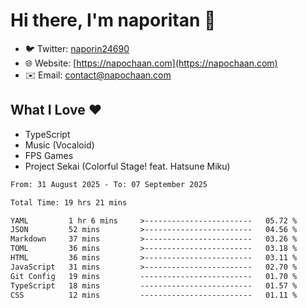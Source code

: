 # Hi there, I'm naporitan 👋

- 🐦 Twitter: [naporin24690](https://twitter.com/naporin24690)
- 🌐 Website: [https://napochaan.com](https://napochaan.com)
- ✉️ Email: [contact@napochaan.com](mailto:contact@napochaan.com)

## What I Love ❤️
- TypeScript
- Music (Vocaloid)
- FPS Games
- Project Sekai (Colorful Stage! feat. Hatsune Miku)

<!--START_SECTION:waka-->

```txt
From: 31 August 2025 - To: 07 September 2025

Total Time: 19 hrs 21 mins

YAML         1 hr 6 mins     >------------------------   05.72 %
JSON         52 mins         >------------------------   04.56 %
Markdown     37 mins         >------------------------   03.26 %
TOML         36 mins         >------------------------   03.18 %
HTML         36 mins         >------------------------   03.11 %
JavaScript   31 mins         >------------------------   02.70 %
Git Config   19 mins         -------------------------   01.70 %
TypeScript   18 mins         -------------------------   01.57 %
CSS          12 mins         -------------------------   01.11 %
```

<!--END_SECTION:waka-->

